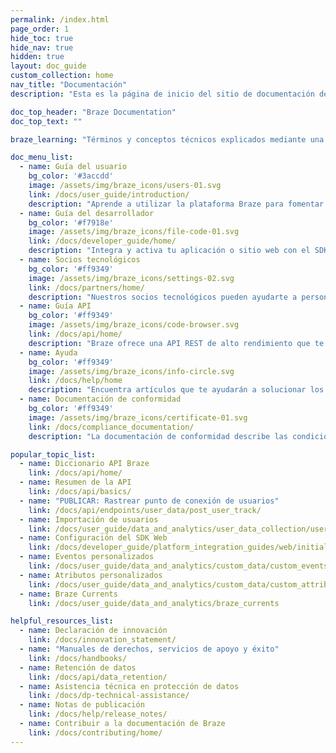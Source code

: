 ```yaml
---
permalink: /index.html
page_order: 1
hide_toc: true
hide_nav: true
hidden: true
layout: doc_guide
custom_collection: home
nav_title: "Documentación"
description: "Esta es la página de inicio del sitio de documentación de Braze. Aquí encontrarás enlaces a la guía del usuario, la guía del desarrollador, la guía de la API, la documentación de los socios tecnológicos y artículos de ayuda. También puedes encontrar enlaces rápidos a enlaces útiles y artículos populares."

doc_top_header: "Braze Documentation"
doc_top_text: ""

braze_learning: "Términos y conceptos técnicos explicados mediante una mezcla de videos, lecciones y ejercicios interactivos."

doc_menu_list:
  - name: Guía del usuario
    bg_color: '#3accdd'
    image: /assets/img/braze_icons/users-01.svg
    link: /docs/user_guide/introduction/
    description: "Aprende a utilizar la plataforma Braze para fomentar una experiencia del cliente más impactante."
  - name: Guía del desarrollador
    bg_color: '#f7918e'
    image: /assets/img/braze_icons/file-code-01.svg
    link: /docs/developer_guide/home/
    description: "Integra y activa tu aplicación o sitio web con el SDK Braze."
  - name: Socios tecnológicos
    bg_color: '#ff9349'
    image: /assets/img/braze_icons/settings-02.svg
    link: /docs/partners/home/
    description: "Nuestros socios tecnológicos pueden ayudarte a personalizar tu experiencia Braze y tus relaciones con los clientes."
  - name: Guía API
    bg_color: '#ff9349'
    image: /assets/img/braze_icons/code-browser.svg
    link: /docs/api/home/
    description: "Braze ofrece una API REST de alto rendimiento que te permite rastrear usuarios, enviar mensajes, exportar datos y más."
  - name: Ayuda
    bg_color: '#ff9349'
    image: /assets/img/braze_icons/info-circle.svg
    link: /docs/help/home
    description: "Encuentra artículos que te ayudarán a solucionar los problemas que puedas encontrar y aprende más sobre las mejores prácticas para comunicarte con tus usuarios."
  - name: Documentación de conformidad
    bg_color: '#ff9349'
    image: /assets/img/braze_icons/certificate-01.svg
    link: /docs/compliance_documentation/
    description: "La documentación de conformidad describe las condiciones específicas aplicables a tu producto o servicio adquirido."

popular_topic_list:
  - name: Diccionario API Braze
    link: /docs/api/home/
  - name: Resumen de la API
    link: /docs/api/basics/
  - name: "PUBLICAR: Rastrear punto de conexión de usuarios"
    link: /docs/api/endpoints/user_data/post_user_track/
  - name: Importación de usuarios
    link: /docs/user_guide/data_and_analytics/user_data_collection/user_import/
  - name: Configuración del SDK Web
    link: /docs/developer_guide/platform_integration_guides/web/initial_sdk_setup/
  - name: Eventos personalizados
    link: /docs/user_guide/data_and_analytics/custom_data/custom_events/
  - name: Atributos personalizados
    link: /docs/user_guide/data_and_analytics/custom_data/custom_attributes/
  - name: Braze Currents
    link: /docs/user_guide/data_and_analytics/braze_currents

helpful_resources_list:
  - name: Declaración de innovación
    link: /docs/innovation_statement/
  - name: "Manuales de derechos, servicios de apoyo y éxito"
    link: /docs/handbooks/
  - name: Retención de datos
    link: /docs/api/data_retention/
  - name: Asistencia técnica en protección de datos
    link: /docs/dp-technical-assistance/
  - name: Notas de publicación
    link: /docs/help/release_notes/
  - name: Contribuir a la documentación de Braze
    link: /docs/contributing/home/
---
```

